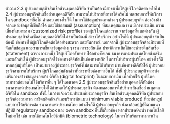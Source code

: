 คำถาม
2.3 ผู้ประกอบธุรกิจสินเชื่อส่วนบุคคลดิจิทัล
จำเป็นต้องมีสาขาเพื่อให้ผู้บริโภคติดต่อ
หรือไม่
2.4 ผู้ประกอบธุรกิจสินเชื่อส่วนบุคคลดิจิทัล
สามารถให้บริการที่สาขาได้หรือไม่
ทดสอบการให้บริการใน sandbox หรือไม่
คำตอบ
อย่างไรก็ดี ในการใช้ข้อมูลประเภทต่าง ๆ ผู้ประกอบธุรกิจ
ต้องอ้างอิงจากแหล่งข้อมูลที่เชื่อถือได้ และใช้ข้อสมมติ
(assumption) ที่สมเหตุสมผล เช่น มีการประเมิน
ความเสี่ยงที่เหมาะสม (customized risk profile)
ของผู้บริโภคแต่ละราย จากข้อมูลที่แตกต่างกัน
ผู้ประกอบธุรกิจสินเชื่อส่วนบุคคลดิจิทัลไม่จำเป็นต้องมี
สาขาให้บริการ อย่างไรก็ดี ผู้ประกอบธุรกิจจำเป็นต้องมี
ช่องทางให้ผู้บริโภคติดต่อได้อย่างสะดวก และทันการณ์
นอกจากนี้ ผู้ประกอบธุรกิจต้องมีระบบที่จัดเก็บข้อมูล
และสามารถชี้แจงข้อมูลต่าง ๆ เช่น การขอสินเชื่อ
ประวัติการเบิกใช้และช่าระคืนสินเชื่อ (statement)
ตารางภาระหนี้) ให้ผู้บริโภครับทราบได้อย่างชัดเจน
ธนาคารแห่งประเทศไทยส่งเสริมและผลักดันให้
ผู้ประกอบธุรกิจใช้ช่องทางดิจิทัลเป็นช่องทางหลัก
ในการให้บริการผู้บริโภค อย่างไรก็ดี หากกลุ่มผู้บริโภค
เป้าหมายของผู้ประกอบธุรกิจยังไม่สามารถใช้บริการ
ผ่านช่องทางดิจิทัลใต้ ผู้ประกอบธุรกิจสามารถให้บริการ
ผู้บริโภคกลุ่มดังกล่าวที่สาขาหรือช่องทางอื่นได้ ทั้งนี้
ผู้ประกอบธุรกิจควรส่งเสริมการสร้างข้อมูลรอยเท้า
ดิจิทัล (digital footprint) ในระบบการเงิน เพื่อช่วยให้
ผู้บริโภคสามารถต่อยอดไปใช้บริการอื่น ๆ ได้ในอนาคต
2.5 ผู้ประกอบธุรกิจสินเชื่อส่วนบุคคลดิจิทัลต้อง ธนาคารแห่งประเทศไทยไม่ได้กำหนดให้ผู้ประกอบธุรกิจ
ต้องทดสอบการให้บริการสินเชื่อส่วนบุคคลดิจิทัลใน
sandbox ทั้งนี้ ในการแจ้งความประสงค์ประกอบธุรกิจ
สินเชื่อส่วนบุคคลดิจิทัล ผู้ประกอบธุรกิจต้องสามารถ
สาธิตผลิตภัณฑ์และบริการต้นแบบ (minimum viable
product) ที่สะท้อนรูปแบบการให้บริการต่อ
ธนาคารแห่งประเทศไทย อย่างไรก็ดี ผู้ประกอบธุรกิจ
ยังคงต้องปฏิบัติตามแนวปฏิบัติ regulatory sandbox
และ own sandbox อื่นที่เกี่ยวข้อง หากประสงค์จะนำ
เทคโนโลยีใหม่มาใช้ เช่น การใช้เทคโนโลยีชีวมิติ
(biometric technology) ในการให้บริการทางการเงิน
